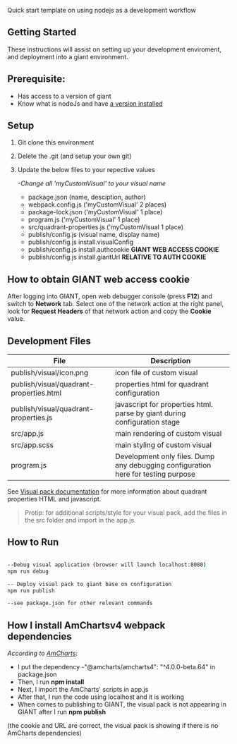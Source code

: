  Quick start template on using nodejs as a development workflow

 ## Getting Started
 These instructions will assist on setting up your development enviroment, and deployment into a giant environment.

 ## Prerequisite:
 - Has access to a version of giant
 - Know what is nodeJs and have [a version installed](https://nodejs.org/en/)

 ## Setup
 1. Git clone this environment
 2. Delete the .git (and setup your own git)
 3. Update the below files to your repective values
 
    *-Change all 'myCustomVisual' to your visual name*
    - package.json (name, desciption, author)
    - webpack.config.js ('myCustomVisual' 2 places)
    - package-lock.json ('myCustomVisual' 1 place)
    - program.js ('myCustomVisual' 1 place)
    - src/quadrant-properties.js ('myCustomVisual 1 place)
    - publish/config.js (visual name, display name)
    - publish/config.js install.visualConfig
    - publish/config.js install.authcookie **GIANT WEB ACCESS COOKIE**
    - publish/config.js install.giantUrl **RELATIVE TO AUTH COOKIE**

## How to obtain GIANT web access cookie

After logging into GIANT, open web debugger console (press **F12**) and switch to **Network** tab. Select one of the network action at the right panel, look for **Request Headers** of that network action and copy the **Cookie** value.

## Development Files

| File        | Description            |
| ------------- |-------------|
| publish/visual/icon.png | icon file of custom visual |
| publish/visual/quadrant-properties.html | properties html for quadrant configuration      |  
| publish/visual/quadrant-properties.js | javascript for properties html. parse by giant during configuration stage
| src/app.js | main rendering of custom visual |
| src/app.scss | main styling of custom visual |
| program.js | Development only files. Dump any debugging configuration here for testing purpose |

See [Visual pack documentation](https://github.com/fx-giant/giant-documentations/blob/master/visual/visual-pack.md#quadrant-properties-html-js) for more information about quadrant properties HTML and javascript.

>Protip: for additional scripts/style for your visual pack, add the files in the src folder and import in the app.js.

## How to Run
```bash

--Debug visual application (browser will launch localhost:8080)
npm run debug 

-- Deploy visual pack to giant base on configuration
npm run publish

--see package.json for other relevant commands

```

## How I install AmChartsv4 webpack dependencies
*According to [AmCharts](https://www.amcharts.com/docs/v4/getting-started/integrations/using-webpack/):*
 - I put the dependency -"@amcharts/amcharts4": "^4.0.0-beta.64" in package.json
 - Then, I run **npm install**
 - Next, I import the AmCharts' scripts in app.js
 - After that, I run the code using localhost and it is working
 - When comes to publishing to GIANT, the visual pack is not appearing in GIANT after I run **npm publish** 
 
 (the cookie and URL are correct, the visual pack is showing if there is no AmCharts dependencies)
